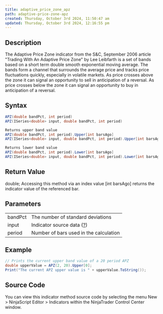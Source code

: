 ```yaml
---
title: adaptive_price_zone_apz
path: adaptive-price-zone-apz
created: Thursday, October 3rd 2024, 11:50:47 am
updated: Thursday, October 3rd 2024, 12:16:55 pm
---
```


## Description

The Adaptive Price Zone indicator from the S&C, September 2006 article "Trading With An Adaptive Price Zone" by Lee Leibfarth is a set of bands based on a short term double smooth exponential moving average. The bands form a channel that surrounds the average price and tracks price fluctuations quickly, especially in volatile markets. As price crosses above the zone it can signal an opportunity to sell in anticipation of a reversal. As price crosses below the zone it can signal an opportunity to buy in anticipation of a reversal.

## Syntax

```csharp
APZ(double bandPct, int period)
APZ(ISeries<double> input, double bandPct, int period)

Returns upper band value
APZ(double bandPct, int period).Upper[int barsAgo]
APZ(ISeries<double> input, double bandPct, int period).Upper[int barsAgo]

Returns lower band value
APZ(double bandPct, int period).Lower[int barsAgo]
APZ(ISeries<double> input, double bandPct, int period).Lower[int barsAgo]
```

## Return Value

double; Accessing this method via an index value [int barsAgo] returns the indicator value of the referenced bar.

## Parameters

|  |  |
| --- | --- |
| bandPct | The number of standard deviations |
| input | Indicator source data ([?](valid_input_data_for_indicator.htm)) |
| period | Number of bars used in the calculation |

## Example

```csharp
// Prints the current upper band value of a 20 period APZ
double upperValue = APZ(2, 20).Upper[0];
Print("The current APZ upper value is " + upperValue.ToString());
```

## Source Code

You can view this indicator method source code by selecting the menu New > NinjaScript Editor > Indicators within the NinjaTrader Control Center window.
